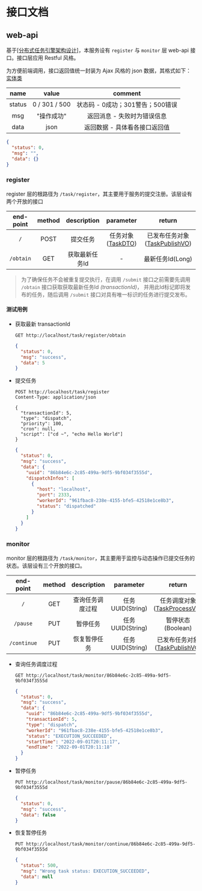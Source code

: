 # 接口文档

## web-api

基于[[分布式任务引擎架构设计]](../README.md)，本服务设有 `register` 与 `monitor` 层 web-api 接口。接口层应用 Restful 风格。

为方便前端调用，接口返回值统一封装为 Ajax 风格的 json 数据，其格式如下：[实体类](../api/src/main/java/dev/jianmu/engine/api/pojo/AjaxResult.java)

|  name  |  value  |  comment  |
|  :----:  |  :----:  |  :----:  |
| status  |  0 / 301 / 500  |  状态码 - 0成功；301警告；500错误 |
| msg  |  "操作成功"  |  返回消息 - 失败时为错误信息  |
| data  |  json  |  返回数据 - 具体看各接口返回值  |

```json
{
  "status": 0,
  "msg": "",
  "data": {}
}
```

### register

register 层的根路径为 `/task/register`，其主要用于服务的提交注册。该层设有两个开放的接口

|  end-point  |  method  |  description  |  parameter  |  return  | 
|  :----:  |  :----:  |  :----:  |  :----:  |  :----:  |
| `/`  |  POST  |  提交任务 |  任务对象([TaskDTO](../api/src/main/java/dev/jianmu/engine/api/dto/TaskDTO.java))  |  已发布任务对象([TaskPublishVO](../api/src/main/java/dev/jianmu/engine/api/vo/TaskPublishVO.java))  |
| `/obtain`  |  GET  |  获取最新任务Id  |  -  |  最新任务Id(Long)  |

> 为了确保任务不会被重复提交执行，在调用 `/submit` 接口之前需要先调用 `/obtain` 接口获取获取最新任务Id _(transactionId)_，
> 并用此Id标记即将发布的任务，随后调用 `/submit` 接口对具有唯一标识的任务进行提交发布。

#### 测试用例

- 获取最新 transactionId
    ```http request
    GET http://localhost/task/register/obtain
    ```
    
    ```json
    {
      "status": 0,
      "msg": "success",
      "data": 5
    }
    ```

- 提交任务

    ```http request
    POST http://localhost/task/register
    Content-Type: application/json
    
    {
      "transactionId": 5,
      "type": "dispatch",
      "priority": 100,
      "cron": null,
      "script": ["cd ~", "echo Hello World"]
    }
    ```
    
    ```json
    {
      "status": 0,
      "msg": "success",
      "data": {
        "uuid": "86b84e6c-2c85-499a-9df5-9bf034f3555d",
        "dispatchInfos": [
          {
            "host": "localhost",
            "port": 2333,
            "workerId": "961fbac8-238e-4155-bfe5-42518e1ce8b3",
            "status": "dispatched"
          }
        ]
      }
    }
    ```

### monitor

monitor 层的根路径为 `/task/monitor`，其主要用于监控与动态操作已提交任务的状态。该层设有三个开放的接口。

|  end-point  |  method  |  description  |  parameter  |  return  |
|  :----:  |  :----:  |  :----:  |  :----:  |  :----:  |
|  `/`  |  GET  |  查询任务调度过程  |  任务UUID(String)  |  任务调度对象([TaskProcessVO](../api/src/main/java/dev/jianmu/engine/api/vo/TaskProcessVO.java))  |
|  `/pause`  |  PUT  |  暂停任务  |  任务UUID(String)  |  暂停状态(Boolean)  |
|  `/continue`  |  PUT  |  恢复暂停任务  |  任务UUID(String)  |  已发布任务对象([TaskPublishVO](../api/src/main/java/dev/jianmu/engine/api/vo/TaskPublishVO.java))  |

- 查询任务调度过程

    ```http request
    GET http://localhost/task/monitor/86b84e6c-2c85-499a-9df5-9bf034f3555d
    ```
    
    ```json
    {
      "status": 0,
      "msg": "success",
      "data": {
        "uuid": "86b84e6c-2c85-499a-9df5-9bf034f3555d",
        "transactionId": 5,
        "type": "dispatch",
        "workerId": "961fbac8-238e-4155-bfe5-42518e1ce8b3",
        "status": "EXECUTION_SUCCEEDED",
        "startTime": "2022-09-01T20:11:17",
        "endTime": "2022-09-01T20:11:18"
      }
    }
    ```

- 暂停任务

    ```http request
    PUT http://localhost/task/monitor/pause/86b84e6c-2c85-499a-9df5-9bf034f3555d
    ```
    
    ```json
    {
      "status": 0,
      "msg": "success",
      "data": false
    }
    ```

- 恢复暂停任务

    ```http request
    PUT http://localhost/task/monitor/continue/86b84e6c-2c85-499a-9df5-9bf034f3555d
    ```
    
    ```json
    {
      "status": 500,
      "msg": "Wrong task status: EXECUTION_SUCCEEDED",
      "data": null
    }
    ```